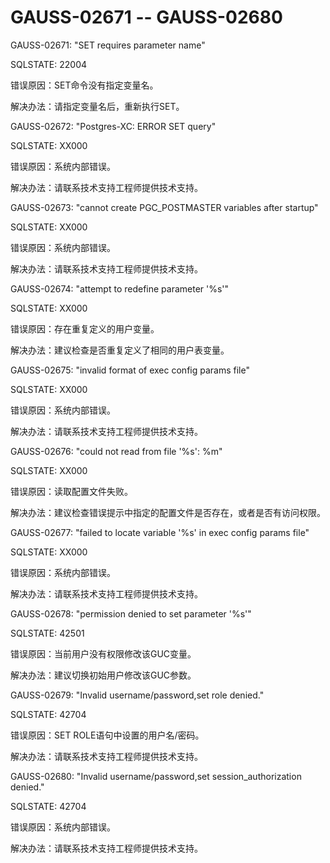 # GAUSS-02671 -- GAUSS-02680<a name="ZH-CN_TOPIC_0302072995"></a>

GAUSS-02671: "SET requires parameter name"

SQLSTATE: 22004

错误原因：SET命令没有指定变量名。

解决办法：请指定变量名后，重新执行SET。

GAUSS-02672: "Postgres-XC: ERROR SET query"

SQLSTATE: XX000

错误原因：系统内部错误。

解决办法：请联系技术支持工程师提供技术支持。

GAUSS-02673: "cannot create PGC\_POSTMASTER variables after startup"

SQLSTATE: XX000

错误原因：系统内部错误。

解决办法：请联系技术支持工程师提供技术支持。

GAUSS-02674: "attempt to redefine parameter '%s'"

SQLSTATE: XX000

错误原因：存在重复定义的用户变量。

解决办法：建议检查是否重复定义了相同的用户表变量。

GAUSS-02675: "invalid format of exec config params file"

SQLSTATE: XX000

错误原因：系统内部错误。

解决办法：请联系技术支持工程师提供技术支持。

GAUSS-02676: "could not read from file '%s': %m"

SQLSTATE: XX000

错误原因：读取配置文件失败。

解决办法：建议检查错误提示中指定的配置文件是否存在，或者是否有访问权限。

GAUSS-02677: "failed to locate variable '%s' in exec config params file"

SQLSTATE: XX000

错误原因：系统内部错误。

解决办法：请联系技术支持工程师提供技术支持。

GAUSS-02678: "permission denied to set parameter '%s'"

SQLSTATE: 42501

错误原因：当前用户没有权限修改该GUC变量。

解决办法：建议切换初始用户修改该GUC参数。

GAUSS-02679: "Invalid username/password,set role denied."

SQLSTATE: 42704

错误原因：SET ROLE语句中设置的用户名/密码。

解决办法：请联系技术支持工程师提供技术支持。

GAUSS-02680: "Invalid username/password,set session\_authorization denied."

SQLSTATE: 42704

错误原因：系统内部错误。

解决办法：请联系技术支持工程师提供技术支持。

